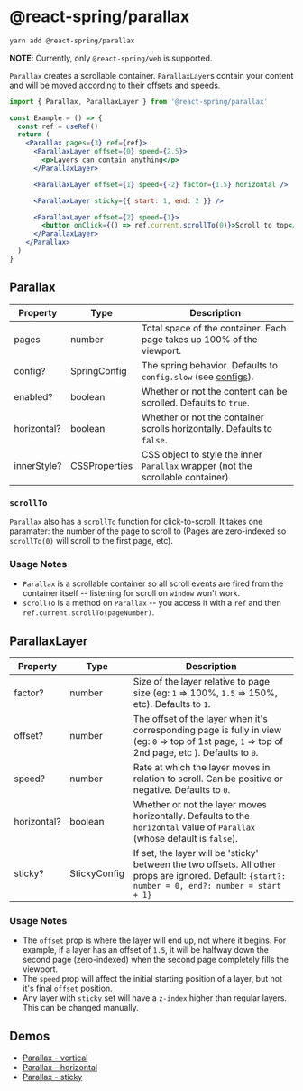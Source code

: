 # @react-spring/parallax

```bash
yarn add @react-spring/parallax
```

**NOTE**: Currently, only `@react-spring/web` is supported.

`Parallax` creates a scrollable container. `ParallaxLayer`s contain your content and will be moved according to their offsets and speeds.

```jsx
import { Parallax, ParallaxLayer } from '@react-spring/parallax'

const Example = () => {
  const ref = useRef()
  return (
    <Parallax pages={3} ref={ref}>
      <ParallaxLayer offset={0} speed={2.5}>
        <p>Layers can contain anything</p>
      </ParallaxLayer>

      <ParallaxLayer offset={1} speed={-2} factor={1.5} horizontal />

      <ParallaxLayer sticky={{ start: 1, end: 2 }} />

      <ParallaxLayer offset={2} speed={1}>
        <button onClick={() => ref.current.scrollTo(0)}>Scroll to top</button>
      </ParallaxLayer>
    </Parallax>
  )
}
```

## Parallax

| Property    | Type          | Description                                                                                             |
| ----------- | ------------- | ------------------------------------------------------------------------------------------------------- |
| pages       | number        | Total space of the container. Each page takes up 100% of the viewport.                                  |
| config?     | SpringConfig  | The spring behavior. Defaults to `config.slow` (see [configs](https://react-spring.io/common/configs)). |
| enabled?    | boolean       | Whether or not the content can be scrolled. Defaults to `true`.                                         |
| horizontal? | boolean       | Whether or not the container scrolls horizontally. Defaults to `false`.                                 |
| innerStyle? | CSSProperties | CSS object to style the inner `Parallax` wrapper (not the scrollable container)                         |

### `scrollTo`

`Parallax` also has a `scrollTo` function for click-to-scroll. It takes one paramater: the number of the page to scroll to
(Pages are zero-indexed so `scrollTo(0)` will scroll to the first page, etc).

### Usage Notes

- `Parallax` is a scrollable container so all scroll events are fired from the container itself -- listening for scroll on `window` won't work.
- `scrollTo` is a method on `Parallax` -- you access it with a `ref` and then `ref.current.scrollTo(pageNumber)`.

## ParallaxLayer

| Property    | Type         | Description                                                                                                                                        |
| ----------- | ------------ | -------------------------------------------------------------------------------------------------------------------------------------------------- |
| factor?     | number       | Size of the layer relative to page size (eg: `1` => 100%, `1.5` => 150%, etc). Defaults to `1`.                                                    |
| offset?     | number       | The offset of the layer when it's corresponding page is fully in view (eg: `0` => top of 1st page, `1` => top of 2nd page, etc ). Defaults to `0`. |
| speed?      | number       | Rate at which the layer moves in relation to scroll. Can be positive or negative. Defaults to `0`.                                                 |
| horizontal? | boolean      | Whether or not the layer moves horizontally. Defaults to the `horizontal` value of `Parallax` (whose default is `false`).                          |
| sticky?     | StickyConfig | If set, the layer will be 'sticky' between the two offsets. All other props are ignored. Default: `{start?: number = 0, end?: number = start + 1}` |

### Usage Notes

- The `offset` prop is where the layer will end up, not where it begins. For example, if a layer has an offset of `1.5`, it will be halfway down the second page (zero-indexed) when the second page completely fills the viewport.
- The `speed` prop will affect the initial starting position of a layer, but not it's final `offset` position.
- Any layer with `sticky` set will have a `z-index` higher than regular layers. This can be changed manually.

## Demos

- [Parallax - vertical](https://codesandbox.io/s/github/pmndrs/react-spring/tree/master/demo/src/sandboxes/parallax-vert)
- [Parallax - horizontal](https://codesandbox.io/s/github/pmndrs/react-spring/tree/master/demo/src/sandboxes/parallax)
- [Parallax - sticky](https://codesandbox.io/s/github/pmndrs/react-spring/tree/master/demo/src/sandboxes/parallax-sticky)
